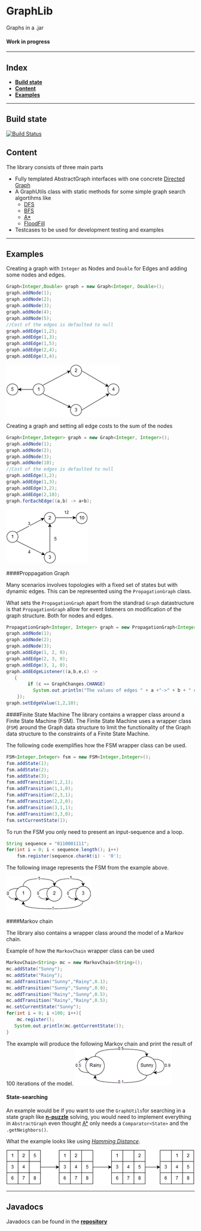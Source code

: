 # GraphLib
Graphs in a .jar

#### Work in progress

***
## Index
* [__Build state__](https://github.com/sci10n/GraphLib#content)
* [__Content__](https://github.com/sci10n/GraphLib#content)
* [__Examples__](https://github.com/sci10n/GraphLib#examples)

***
## Build state
[![Build Status](https://travis-ci.org/sci10n/GraphLib.svg?branch=master)](https://travis-ci.org/sci10n/GraphLib)

## Content
The library consists of three main parts
* Fully templated AbstractGraph interfaces with one concrete [Directed Graph](https://en.wikipedia.org/wiki/Directed_graph)
* A GraphUtils class with static methods for some simple graph search algortihms like 
    * [DFS](https://en.wikipedia.org/wiki/Depth-first_search)
    * [BFS](https://en.wikipedia.org/wiki/Breadth-first_search)
    * [A*](https://en.wikipedia.org/wiki/A*_search_algorithm)
    * [FloodFill](https://en.wikipedia.org/wiki/Flood_fill)
* Testcases to be used for development testing and examples

***

## Examples
Creating a graph with `Integer` as Nodes and `Double` for Edges and adding some nodes and edges.
```java
Graph<Integer,Double> graph = new Graph<Integer, Double>();
graph.addNode(1);
graph.addNode(2);
graph.addNode(3);
graph.addNode(4);
graph.addNode(5);
//Cost of the edges is defaulted to null
graph.addEdge(1,2);
graph.addEdge(1,3);
graph.addEdge(1,5);
graph.addEdge(2,4);
graph.addEdge(3,4);
```
![Example](https://github.com/sci10n/GraphLib/blob/master/web/Graph_ex.png "Example Graph")

Creating a graph and setting all edge costs to the sum of the nodes
```java
Graph<Integer,Integer> graph = new Graph<Integer, Integer>();
graph.addNode(1);
graph.addNode(2);
graph.addNode(3);
graph.addNode(10);
//Cost of the edges is defaulted to null
graph.addEdge(1,2);
graph.addEdge(1,3);
graph.addEdge(3,2);
graph.addEdge(2,10);
graph.forEachEdge((a,b) -> a+b);
```
![Example](https://github.com/sci10n/GraphLib/blob/master/web/Graph_ex2.png "Example Graph nr2")

####Proppagation Graph

Many scenarios involves topologies with a fixed set of states but with dynamic edges. This can be represented using the `PropagationGraph` class.

What sets the `PropagationGraph` apart from the standrad `Graph` datastructure is that `PropagationGraph` allow for event listeners on modification of the graph structure. Both for nodes and edges. 

```java
PropagationGraph<Integer, Integer> graph = new PropagationGraph<Integer, Integer>();
graph.addNode(1);
graph.addNode(2);
graph.addNode(3);
graph.addEdge(1, 2, 0);
graph.addEdge(2, 3, 0);
graph.addEdge(3, 1, 0);
graph.addEdgeListener((a,b,e,c) -> 
   {
	    if (c == GraphChanges.CHANGE)
	      System.out.println("The values of edges " + a +"->" + b + " changed to " + e);
	});
graph.setEdgeValue(1,2,10);
``` 

####Finite State Machine
The library contains a wrapper class around a Finite State Machine (FSM). The Finite State Machine uses a wrapper class (`FSM`) around the Graph data structure to limit the functionality of the Graph data structure to the constraints of a Finite State Machine.

The following code exemplifies how the FSM wrapper class can be used. 
```java
FSM<Integer,Integer> fsm = new FSM<Integer,Integer>();
fsm.addState(1);
fsm.addState(2);
fsm.addState(3);
fsm.addTransition(1,2,1);
fsm.addTransition(1,1,0);
fsm.addTransition(2,3,1);
fsm.addTransition(2,2,0);
fsm.addTransition(3,1,1);
fsm.addTransition(3,3,0);
fsm.setCurrentState(1);
```

To run the FSM you only need to present an input-sequence and a loop.

```java
String sequence = "0110001111";
for(int i = 0; i < sequence.length(); i++)
	fsm.register(sequence.charAt(i) - '0');
```

The following image represents the FSM from the example above.

![Example](https://github.com/sci10n/GraphLib/blob/master/web/FiniteStateMachine.png "Example of a Finite State Machine")

####Markov chain

The library also contains a wrapper class around the model of a Markov chain.

Example of how the `MarkovChain` wrapper class can be used

```java
MarkovChain<String> mc = new MarkovChain<String>();
mc.addState("Sunny");
mc.addState("Rainy");
mc.addTransition("Sunny","Rainy",0.1);
mc.addTransition("Sunny","Sunny",0.9);
mc.addTransition("Rainy","Sunny",0.5);
mc.addTransition("Rainy","Rainy",0.5);
mc.setCurrentState("Sunny");
for(int i = 0; i <100; i++){
    mc.register();
   System.out.println(mc.getCurrentState());
}
```
The example will produce the following Markov chain and print the result of 100 iterations of the model. 
![Example](https://github.com/sci10n/GraphLib/blob/master/web/MarkovChain.png "Example of a Finite State Machine")

#### State-searching
An example would be if you want to use the `GraphUtils`for searching in a state graph like [__n-puzzle__](https://en.wikipedia.org/wiki/15_puzzle) solving, you would need to implement everything in `AbstractGraph` even thought [A*](https://en.wikipedia.org/wiki/A*_search_algorithm) only needs a `Comparator<State>` and the `.getNeighbors()`. 

What the example looks like using [_Hamming Distance_](https://en.wikipedia.org/wiki/Hamming_distance).

![Example](https://github.com/sci10n/GraphLib/blob/master/web/8Puzzle_best.png "Example Graph nr2")

***
## Javadocs
Javadocs can be found in the [__repository__](https://github.com/sci10n/GraphLib/blob/master/GraphLib/doc/)
